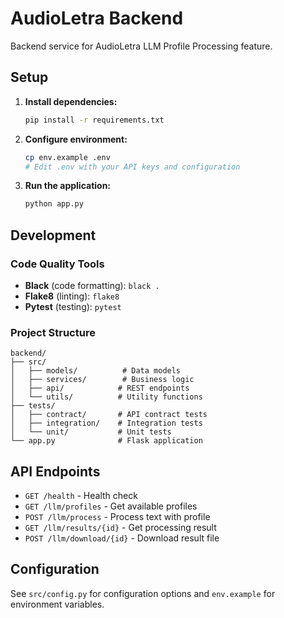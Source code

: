 # AudioLetra Backend

Backend service for AudioLetra LLM Profile Processing feature.

## Setup

1. **Install dependencies:**
   ```bash
   pip install -r requirements.txt
   ```

2. **Configure environment:**
   ```bash
   cp env.example .env
   # Edit .env with your API keys and configuration
   ```

3. **Run the application:**
   ```bash
   python app.py
   ```

## Development

### Code Quality Tools

- **Black** (code formatting): `black .`
- **Flake8** (linting): `flake8`
- **Pytest** (testing): `pytest`

### Project Structure

```
backend/
├── src/
│   ├── models/          # Data models
│   ├── services/        # Business logic
│   ├── api/            # REST endpoints
│   └── utils/          # Utility functions
├── tests/
│   ├── contract/       # API contract tests
│   ├── integration/    # Integration tests
│   └── unit/           # Unit tests
└── app.py              # Flask application
```

## API Endpoints

- `GET /health` - Health check
- `GET /llm/profiles` - Get available profiles
- `POST /llm/process` - Process text with profile
- `GET /llm/results/{id}` - Get processing result
- `POST /llm/download/{id}` - Download result file

## Configuration

See `src/config.py` for configuration options and `env.example` for environment variables.
